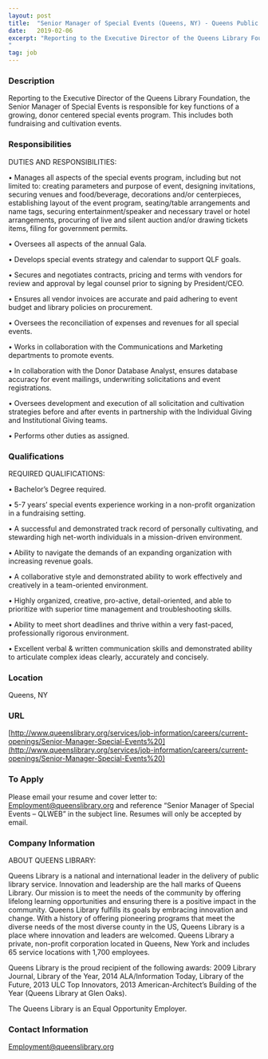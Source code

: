 ```yaml
---
layout: post
title:  "Senior Manager of Special Events (Queens, NY) - Queens Public Library"
date:   2019-02-06
excerpt: "Reporting to the Executive Director of the Queens Library Foundation, the Senior Manager of Special Events is responsible for key functions of a growing, donor centered special events program.  This includes both fundraising and cultivation events.
"
tag: job
---
```


### Description   

Reporting to the Executive Director of the Queens Library Foundation, the Senior Manager of Special Events is responsible for key functions of a growing, donor centered special events program.  This includes both fundraising and cultivation events.



### Responsibilities   

DUTIES AND RESPONSIBILITIES:

• Manages all aspects of the special events program, including but not limited to: creating parameters and purpose of event, designing invitations, securing venues and food/beverage, decorations and/or centerpieces, establishing layout of the event program, seating/table arrangements and name tags, securing entertainment/speaker and necessary travel or hotel arrangements, procuring of live and silent auction and/or drawing tickets items, filing for government permits.

• Oversees all aspects of the annual Gala.

• Develops special events strategy and calendar to support QLF goals.

• Secures and negotiates contracts, pricing and terms with vendors for review and approval by legal counsel prior to signing by President/CEO.

• Ensures all vendor invoices are accurate and paid adhering to event budget and library policies on procurement.

• Oversees the reconciliation of expenses and revenues for all special events.

• Works in collaboration with the Communications and Marketing departments to promote events.

• In collaboration with the Donor Database Analyst, ensures database accuracy for event mailings, underwriting solicitations and event registrations.

• Oversees development and execution of all solicitation and cultivation strategies before and after events in partnership with the Individual Giving and Institutional Giving teams.

• Performs other duties as assigned.



### Qualifications   

REQUIRED QUALIFICATIONS:

• Bachelor’s Degree required.

• 5-7 years’ special events experience working in a non-profit organization in a fundraising setting.

• A successful and demonstrated track record of personally cultivating, and stewarding high net-worth individuals in a mission-driven environment.

• Ability to navigate the demands of an expanding organization with increasing revenue goals.

• A collaborative style and demonstrated ability to work effectively and creatively in a team-oriented environment.

• Highly organized, creative, pro-active, detail-oriented, and able to prioritize with superior time management and troubleshooting skills.

• Ability to meet short deadlines and thrive within a very fast-paced, professionally rigorous environment.

• Excellent verbal & written communication skills and demonstrated ability to articulate complex ideas clearly, accurately and concisely.




### Location   

Queens, NY


### URL   

[http://www.queenslibrary.org/services/job-information/careers/current-openings/Senior-Manager-Special-Events%20](http://www.queenslibrary.org/services/job-information/careers/current-openings/Senior-Manager-Special-Events%20)

### To Apply   

Please email your resume and cover letter to: Employment@queenslibrary.org and reference “Senior Manager of Special Events – QLWEB” in the subject line. Resumes will only be accepted by email. 



### Company Information   

ABOUT QUEENS LIBRARY:

Queens Library is a national and international leader in the delivery of public library service. Innovation and leadership are the hall marks of Queens Library. Our mission is to meet the needs of the community by offering lifelong learning opportunities and ensuring there is a positive impact in the community. Queens Library fulfills its goals by embracing innovation and change. With a history of offering pioneering programs that meet the diverse needs of the most diverse county in the US, Queens Library is a place where innovation and leaders are welcomed. Queens Library a private, non-profit corporation located in Queens, New York and includes 65 service locations with 1,700 employees.

Queens Library is the proud recipient of the following awards: 2009 Library Journal, Library of the Year, 2014 ALA/Information Today, Library of the Future, 2013 ULC Top Innovators, 2013 American-Architect’s Building of the Year (Queens Library at Glen Oaks).

The Queens Library is an Equal Opportunity Employer.



### Contact Information   

Employment@queenslibrary.org 

